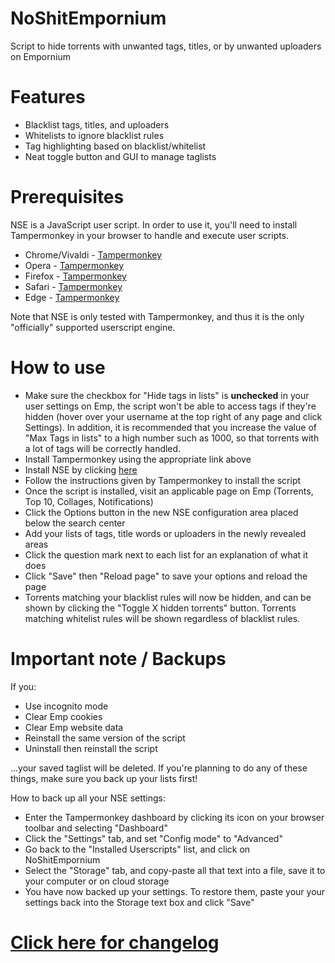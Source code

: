 # NoShitEmpornium
Script to hide torrents with unwanted tags, titles, or by unwanted uploaders on Empornium

# Features
- Blacklist tags, titles, and uploaders
- Whitelists to ignore blacklist rules
- Tag highlighting based on blacklist/whitelist
- Neat toggle button and GUI to manage taglists

# Prerequisites
NSE is a JavaScript user script. In order to use it, you'll need to install Tampermonkey in your browser to handle and execute user scripts.

* Chrome/Vivaldi - [Tampermonkey](https://chrome.google.com/webstore/detail/tampermonkey/dhdgffkkebhmkfjojejmpbldmpobfkfo?hl=en)
* Opera - [Tampermonkey](https://addons.opera.com/en/extensions/details/tampermonkey-beta/)
* Firefox - [Tampermonkey](https://addons.mozilla.org/en-US/firefox/addon/tampermonkey/)
* Safari - [Tampermonkey](https://tampermonkey.net/?browser=safari)
* Edge - [Tampermonkey](https://tampermonkey.net/?browser=edge)

Note that NSE is only tested with Tampermonkey, and thus it is the only "officially" supported userscript engine.

# How to use
* Make sure the checkbox for "Hide tags in lists" is **unchecked** in your user settings on Emp, the script won't be able to access tags if they're hidden (hover over your username at the top right of any page and click Settings). In addition, it is recommended that you increase the value of "Max Tags in lists" to a high number such as 1000, so that torrents with a lot of tags will be correctly handled.
* Install Tampermonkey using the appropriate link above
* Install NSE by clicking [here](https://github.com/ceodoe/noshitempornium/raw/master/NoShitEmpornium.user.js)
* Follow the instructions given by Tampermonkey to install the script
* Once the script is installed, visit an applicable page on Emp (Torrents, Top 10, Collages, Notifications)
* Click the Options button in the new NSE configuration area placed below the search center
* Add your lists of tags, title words or uploaders in the newly revealed areas
* Click the question mark next to each list for an explanation of what it does
* Click "Save" then "Reload page" to save your options and reload the page
* Torrents matching your blacklist rules will now be hidden, and can be shown by clicking the "Toggle X hidden torrents" button. Torrents matching whitelist rules will be shown regardless of blacklist rules.

# Important note / Backups
If you:

* Use incognito mode
* Clear Emp cookies
* Clear Emp website data
* Reinstall the same version of the script
* Uninstall then reinstall the script

...your saved taglist will be deleted. If you're planning to do any of these things, make sure you back up your lists first! 

How to back up all your NSE settings:
* Enter the Tampermonkey dashboard by clicking its icon on your browser toolbar and selecting "Dashboard"
* Click the "Settings" tab, and set "Config mode" to "Advanced"
* Go back to the "Installed Userscripts" list, and click on NoShitEmpornium
* Select the "Storage" tab, and copy-paste all that text into a file, save it to your computer or on cloud storage
* You have now backed up your settings. To restore them, paste your your settings back into the Storage text box and click "Save"

# [Click here for changelog](https://github.com/ceodoe/noshitempornium/blob/master/CHANGELOG.md)
